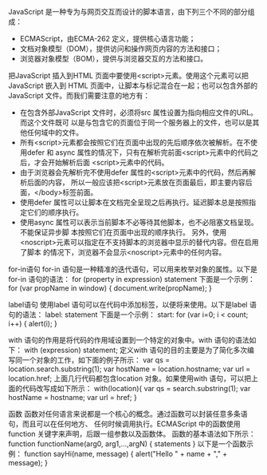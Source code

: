 JavaScript 是一种专为与网页交互而设计的脚本语言，由下列三个不同的部分组成：
- ECMAScript，由ECMA-262 定义，提供核心语言功能；
- 文档对象模型（DOM），提供访问和操作网页内容的方法和接口；
- 浏览器对象模型（BOM），提供与浏览器交互的方法和接口。

把JavaScript 插入到HTML 页面中要使用\<script\>元素。使用这个元素可以把JavaScript 嵌入到
HTML 页面中，让脚本与标记混合在一起；也可以包含外部的JavaScript 文件。而我们需要注意的地方有：
- 在包含外部JavaScript 文件时，必须将src 属性设置为指向相应文件的URL。而这个文件既可
以是与包含它的页面位于同一个服务器上的文件，也可以是其他任何域中的文件。
- 所有\<script\>元素都会按照它们在页面中出现的先后顺序依次被解析。在不使用defer 和
async 属性的情况下，只有在解析完前面\<script\>元素中的代码之后，才会开始解析后面
\<script\>元素中的代码。
- 由于浏览器会先解析完不使用defer 属性的\<script\>元素中的代码，然后再解析后面的内容，
所以一般应该把\<script\>元素放在页面最后，即主要内容后面，\</body\>标签前面。
- 使用defer 属性可以让脚本在文档完全呈现之后再执行。延迟脚本总是按照指定它们的顺序执行。
- 使用async 属性可以表示当前脚本不必等待其他脚本，也不必阻塞文档呈现。不能保证异步脚
本按照它们在页面中出现的顺序执行。
另外，使用\<noscript\>元素可以指定在不支持脚本的浏览器中显示的替代内容。但在启用了脚本
的情况下，浏览器不会显示\<noscript\>元素中的任何内容。

for-in语句
for-in 语句是一种精准的迭代语句，可以用来枚举对象的属性。以下是for-in 语句的语法：
for (property in expression) statement
下面是一个示例：
for (var propName in window) {
document.write(propName);
}

label语句
使用label 语句可以在代码中添加标签，以便将来使用。以下是label 语句的语法：
label: statement
下面是一个示例：
start: for (var i=0; i < count; i++) {
alert(i);
}

with 语句的作用是将代码的作用域设置到一个特定的对象中。with 语句的语法如下：
with (expression) statement;
定义with 语句的目的主要是为了简化多次编写同一个对象的工作，如下面的例子所示：
var qs = location.search.substring(1);
var hostName = location.hostname;
var url = location.href;
上面几行代码都包含location 对象。如果使用with 语句，可以把上面的代码改写成如下所示：
with(location){
var qs = search.substring(1);
var hostName = hostname;
var url = href;
}

函数
函数对任何语言来说都是一个核心的概念。通过函数可以封装任意多条语句，而且可以在任何地方、
任何时候调用执行。ECMAScript 中的函数使用function 关键字来声明，后跟一组参数以及函数体。
函数的基本语法如下所示：
function functionName(arg0, arg1,...,argN) {
statements
}
以下是一个函数示例：
function sayHi(name, message) {
alert("Hello " + name + "," + message);
}